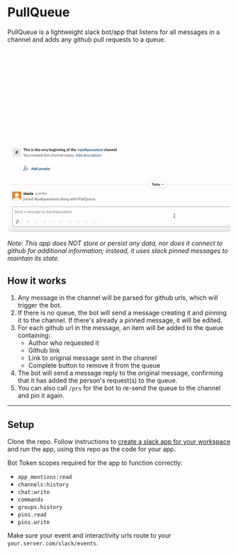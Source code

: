 # PullQueue

PullQueue is a lightweight slack bot/app that listens for all messages in a channel and adds any github pull requests to a queue.

![PullQueue demo](preview/pullqueue.gif)

*Note: This app does NOT store or persist any data, nor does it connect to github for additional information; instead, it uses slack pinned messages to maintain its state.*

## How it works
1. Any message in the channel will be parsed for github urls, which will trigger the bot.
2. If there is no queue, the bot will send a message creating it and pinning it to the channel. If there's already a pinned message, it will be edited.
3. For each github url in the message, an item will be added to the queue containing:
    - Author who requested it
    - Github link
    - Link to original message sent in the channel
    - Complete button to remove it from the queue
4. The bot will send a message reply to the original message, confirming that it has added the person's request(s) to the queue.
5. You can also call `/prs` for the bot to re-send the queue to the channel and pin it again.

---

## Setup

Clone the repo. Follow instructions to [create a slack app for your workspace](https://api.slack.com/start/building/bolt-python) and run the app, using this repo as the code for your app.

Bot Token scopes required for the app to function correctly:
- `app_mentions:read`
- `channels:history`
- `chat:write`
- `commands`
- `groups.history`
- `pins.read`
- `pins.write`

Make sure your event and interactivity urls route to your `your.server.com/slack/events`.